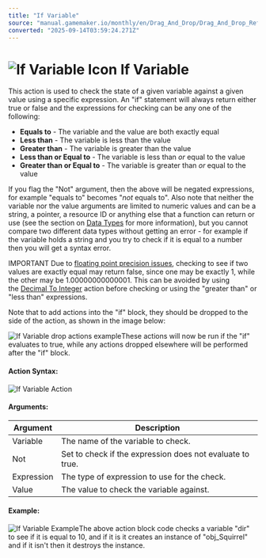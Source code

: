 ```yaml
---
title: "If Variable"
source: "manual.gamemaker.io/monthly/en/Drag_And_Drop/Drag_And_Drop_Reference/Common/If_Variable.htm"
converted: "2025-09-14T03:59:24.271Z"
---
```


# ![If Variable Icon](../../../assets/Images/Scripting_Reference/Drag_And_Drop/Reference/Common/i_Common_If_Variable.png) If Variable

This action is used to check the state of a given variable against a given value using a specific expression. An "if" statement will always return either true or false and the expressions for checking can be any one of the following:

-   **Equals to** - The variable and the value are both exactly equal
-   **Less than** - The variable is less than the value
-   **Greater than** - The variable is greater than the value
-   **Less than or Equal to** - The variable is less than _or_ equal to the value
-   **Greater than or Equal to** - The variable is greater than _or_ equal to the value

If you flag the "Not" argument, then the above will be negated expressions, for example "equals to" becomes "_not_ equals to". Also note that neither the variable nor the value arguments are limited to numeric values and can be a string, a pointer, a resource ID or anything else that a function can return or use (see the section on [Data Types](../../../GameMaker_Language/GML_Overview/Data_Types.md) for more information), but you cannot compare two different data types without getting an error - for example if the variable holds a string and you try to check if it is equal to a number then you will get a syntax error.

IMPORTANT Due to [floating point precision issues](https://floating-point-gui.de/formats/fp/), checking to see if two values are exactly equal may return false, since one may be exactly 1, while the other may be 1.00000000000001. This can be avoided by using the [Decimal To Integer](../Data_Types/Decimal_To_Integer.md) action before checking or using the "greater than" or "less than" expressions.

Note that to add actions into the "if" block, they should be dropped to the side of the action, as shown in the image below:

![If Variable drop actions example](../../../assets/Images/Scripting_Reference/Drag_And_Drop/Reference/Common/a_common_if_drop.png)These actions will now be run if the "if" evaluates to true, while any actions dropped elsewhere will be performed after the "if" block.

#### Action Syntax:

![If Variable Action](../../../assets/Images/Scripting_Reference/Drag_And_Drop/Reference/Common/a_common_if_variable.png)

#### Arguments:

| Argument | Description |
| --- | --- |
| Variable | The name of the variable to check. |
| Not | Set to check if the expression does not evaluate to true. |
| Expression | The type of expression to use for the check. |
| Value | The value to check the variable against. |

#### Example:

![If Variable Example](../../../assets/Images/Scripting_Reference/Drag_And_Drop/Reference/Common/e_common_if_variable.png)The above action block code checks a variable "dir" to see if it is equal to 10, and if it is it creates an instance of "obj\_Squirrel" and if it isn't then it destroys the instance.